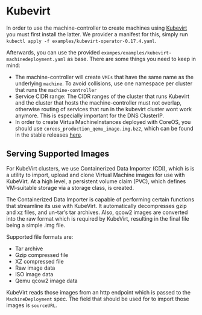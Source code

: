 # Kubevirt

In order to use the machine-controller to create machines using [Kubevirt](https://kubevirt.io)
you must first install the latter. We provider a manifest for this, simply run `kubectl apply -f examples/kubevirt-operator-0.17.4.yaml`.

Afterwards, you can use the provided `exampes/examples/kubevirt-machinedeployment.yaml` as base. There
are some things you need to keep in mind:

* The machine-controller will create `VMIs` that have the same name as the underlying `machine`. To
avoid collisions, use one namespace per cluster that runs the `machine-controller`
* Service CIDR range: The CIDR ranges of the cluster that runs Kubevirt and the cluster that hosts the machine-controller must not overlap,
otherwise routing of services that run in the kubevirt cluster wont work anymore. This is especially important for the DNS ClusterIP.
* In order to create VirtualMachineInstances deployed with CoreOS, you should use `coreos_production_qemu_image.img.bz2`, which can be found in 
the stable releases [here](https://stable.release.core-os.net/amd64-usr/).

## Serving Supported Images

For KubeVirt clusters, we use Containerized Data Importer (CDI), which is is a utility to import, upload and clone 
Virtual Machine images for use with KubeVirt. At a high level, a persistent volume claim (PVC), which defines VM-suitable 
storage via a storage class, is created.

The Containerized Data Importer is capable of performing certain functions that streamline its use with KubeVirt. It automatically 
decompresses gzip and xz files, and un-tar’s tar archives. Also, qcow2 images are converted into the raw format which is required by KubeVirt, 
resulting in the final file being a simple .img file.

Supported file formats are:

- Tar archive
- Gzip compressed file
- XZ compressed file
- Raw image data
- ISO image data
- Qemu qcow2 image data

KubeVirt reads those images from an http endpoint which is passed to the `MachineDeployment` spec. The field that should be used 
for to import those images is `sourceURL`.